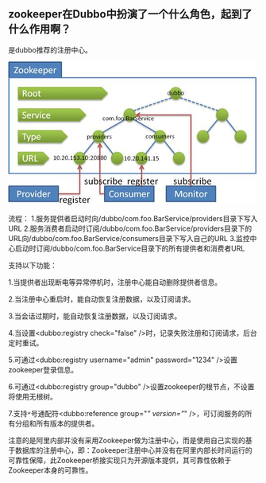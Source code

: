 



## zookeeper在Dubbo中扮演了一个什么角色，起到了什么作用啊？
是dubbo推荐的注册中心。

![Zookeeper4Dubbo.jpg](./Zookeeper4Dubbo.jpg)

流程：
1.服务提供者启动时向/dubbo/com.foo.BarService/providers目录下写入URL
2.服务消费者启动时订阅/dubbo/com.foo.BarService/providers目录下的URL向/dubbo/com.foo.BarService/consumers目录下写入自己的URL
3.监控中心启动时订阅/dubbo/com.foo.BarService目录下的所有提供者和消费者URL

支持以下功能：

1.当提供者出现断电等异常停机时，注册中心能自动删除提供者信息。

2.当注册中心重启时，能自动恢复注册数据，以及订阅请求。

3.当会话过期时，能自动恢复注册数据，以及订阅请求。

4.当设置<dubbo:registry check="false" />时，记录失败注册和订阅请求，后台定时重试。

5.可通过<dubbo:registry username="admin" password="1234" />设置zookeeper登录信息。

6.可通过<dubbo:registry group="dubbo" />设置zookeeper的根节点，不设置将使用无根树。

7.支持`*`号通配符<dubbo:reference group="*" version="*" />，可订阅服务的所有分组和所有版本的提供者。



注意的是阿里内部并没有采用Zookeeper做为注册中心，而是使用自己实现的基于数据库的注册中心，即：Zookeeper注册中心并没有在阿里内部长时间运行的可靠性保障，此Zookeeper桥接实现只为开源版本提供，其可靠性依赖于Zookeeper本身的可靠性。